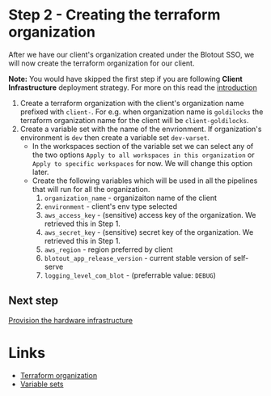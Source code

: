 # Step 2 - Creating the terraform organization

After we have our client's organization created under the Blotout SSO, we will now create the terraform organization for our client.

**Note:** You would have skipped the first step if you are following **Client Infrastructure** deployment strategy. For more on this read the [introduction](../../introudction.md#client-infrastructure)

1. Create a terraform organization with the client's organization name prefixed with `client-`. For e.g. when organization name is `goldilocks` the terraform organization name for the client will be `client-goldilocks`.
2. Create a variable set with the name of the envrionment. If organization's environment is `dev` then create a variable set `dev-varset`.
    - In the workspaces section of the variable set we can select any of the two options `Apply to all workspaces in this organization` or `Apply to specific workspaces` for now. We will change this option later.
    - Create the following variables which will be used in all the pipelines that will run for all the organization.
        1. `organization_name` - organizaiton name of the client 
        2. `environment` - client's env type selected
        3. `aws_access_key` - (sensitive) access key of the organization. We retrieved this in Step 1.
        4. `aws_secret_key` - (sensitive) secret key of the organization. We retrieved this in Step 1.
        5. `aws_region` - region preferred by client
        6. `blotout_app_release_version` - current stable version of self-serve
        7. `logging_level_com_blot` - (preferrable value: `DEBUG`)

## Next step
[Provision the hardware infrastructure](./3-infra.md)

# Links
- [Terraform organization](../terraform/organization.md)
- [Variable sets](../terraform/variable_sets.md)
